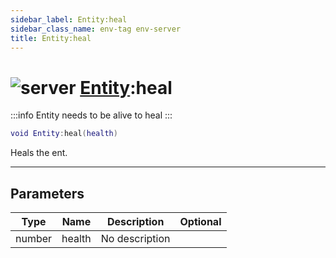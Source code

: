 ```yaml
---
sidebar_label: Entity:heal
sidebar_class_name: env-tag env-server
title: Entity:heal
---
```


# <img src='/img/wiki/server.png' alt='server' data-tag='env-tag' /> [Entity](../entity/README.md):heal

:::info
Entity needs to be alive to heal
:::


```lua
void Entity:heal(health)
```

Heals the ent.<br/>

-----------------
## Parameters

| Type   | Name | Description | Optional |
| ------ | ---- | ----------- | -------: |
| number | health | No description |   |
